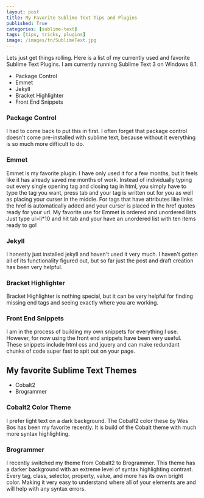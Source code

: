 ```yaml
---
layout: post
title: My Favorite Sublime Text Tips and Plugins
published: True
categories: [sublime-text]
tags: [tips, tricks, plugins]
image: /images/tn/SublimeText.jpg
---
```


Lets just get things rolling. Here is a list of my currently used and favorite Sublime Text Plugins. I am currently running Sublime Text 3 on Windows 8.1.

* Package Control
* Emmet
* Jekyll
* Bracket Highlighter
* Front End Snippets

### Package Control

I had to come back to put this in first. I often forget that package control doesn't come pre-installed with sublime text, because without it everything is so much more difficult to do.

### Emmet

Emmet is my favorite plugin. I have only used it for a few months, but it feels like it has already saved me months of work. Instead of individually typing out every single opening tag and closing tag in html, you simply have to type the tag you want, press tab and your tag is written out for you as well as placing your curser in the middle. For tags that have attributes like links the href is automatically added and your curser is placed in the href quotes ready for your url. My favorite use for Emmet is ordered and unordered lists. Just type ul>li*10 and hit tab and your have an unordered list with ten items ready to go!

### Jekyll

I honestly just installed jekyll and haven't used it very much. I haven't gotten all of its functionality figured out, but so far just the post and draft creation has been very helpful.

### Bracket Highlighter

Bracket Highlighter is nothing special, but it can be very helpful for finding missing end tags and seeing exactly where you are working.

### Front End Snippets

I am in the process of building my own snippets for everything I use. However, for now using the front end snippets have been very useful. These snippets include html css and jquery and can make redundant chunks of code super fast to spit out on your page.

## My favorite Sublime Text Themes
* Cobalt2
* Brogrammer 

### Cobalt2 Color Theme

I prefer light text on a dark background. The Cobalt2 color these by Wes Bos has been my favorite recently. It is build of the Cobalt theme with much more syntax highlighting.

### Brogrammer

I recently switched my theme from Cobalt2 to Brogrammer. This theme has a darker background with an extreme level of syntax highlighting contrast. Every tag, class, selector, property, value, and more has its own bright color. Making it very easy to understand where all of your elements are and will help with any syntax errors. 